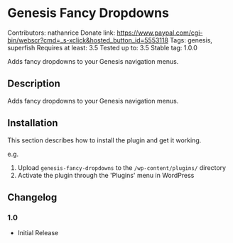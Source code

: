 # Genesis Fancy Dropdowns #
Contributors: nathanrice
Donate link: https://www.paypal.com/cgi-bin/webscr?cmd=_s-xclick&hosted_button_id=5553118
Tags: genesis, superfish
Requires at least: 3.5
Tested up to: 3.5
Stable tag: 1.0.0

Adds fancy dropdowns to your Genesis navigation menus.

## Description ##

Adds fancy dropdowns to your Genesis navigation menus.

## Installation ##

This section describes how to install the plugin and get it working.

e.g.

1. Upload `genesis-fancy-dropdowns` to the `/wp-content/plugins/` directory
1. Activate the plugin through the 'Plugins' menu in WordPress

## Changelog ##

### 1.0 ###
* Initial Release